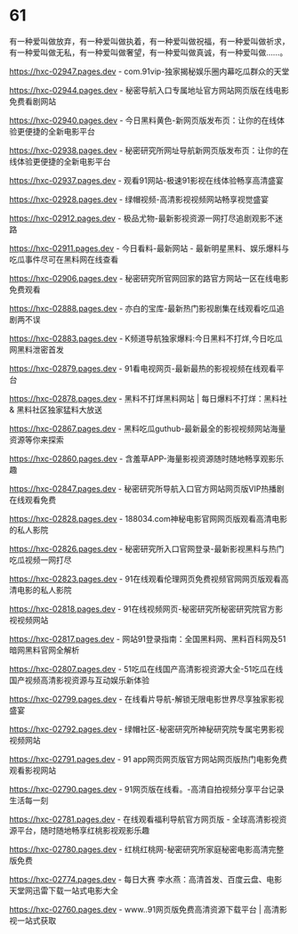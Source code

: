 # 61
有一种爱叫做放弃，有一种爱叫做执着，有一种爱叫做祝福，有一种爱叫做祈求，有一种爱叫做无私，有一种爱叫做奢望，有一种爱叫做真诚，有一种爱叫做……。

https://hxc-02947.pages.dev - com.91vip-独家揭秘娱乐圈内幕吃瓜群众的天堂

https://hxc-02944.pages.dev - 秘密导航入口专属地址官方网站网页版在线电影免费看剧网站

https://hxc-02940.pages.dev - 今日黑料黄色-新网页版发布页：让你的在线体验更便捷的全新电影平台

https://hxc-02938.pages.dev - 秘密研究所网址导航新网页版发布页：让你的在线体验更便捷的全新电影平台

https://hxc-02937.pages.dev - 观看91网站-极速91影视在线体验畅享高清盛宴

https://hxc-02928.pages.dev - 绿帽视频-高清影视视频网站畅享视觉盛宴

https://hxc-02912.pages.dev - 极品尤物-最新影视资源一网打尽追剧观影不迷路

https://hxc-02911.pages.dev - 今日看料-最新网站 - 最新明星黑料、娱乐爆料与吃瓜事件尽可在黑料网在线查看

https://hxc-02906.pages.dev - 秘密研究所官网回家的路官方网站一区在线电影免费观看

https://hxc-02888.pages.dev - 亦白的宝库-最新热门影视剧集在线观看吃瓜追剧两不误

https://hxc-02883.pages.dev - K频道导航独家爆料:今日黑料不打烊,今日吃瓜网黑料泄密首发

https://hxc-02879.pages.dev - 91看电视网页-最新最热的影视视频在线观看平台

https://hxc-02878.pages.dev - 黑料不打烊黑料网站 | 每日爆料不打烊：黑料社 & 黑料社区独家猛料大放送

https://hxc-02867.pages.dev - 黑料吃瓜guthub-最新最全的影视视频网站海量资源等你来探索

https://hxc-02860.pages.dev - 含羞草APP-海量影视资源随时随地畅享观影乐趣

https://hxc-02847.pages.dev - 秘密研究所导航入口官方网站网页版VIP热播剧在线观看免费

https://hxc-02828.pages.dev - 188034.com神秘电影官网网页版观看高清电影的私人影院

https://hxc-02826.pages.dev - 秘密研究所入口官网登录-最新影视黑料与热门吃瓜视频一网打尽

https://hxc-02823.pages.dev - 91在线观看伦理网页免费视频官网网页版观看高清电影的私人影院

https://hxc-02818.pages.dev - 91在线视频网页-秘密研究所秘密研究院官方影视视频网站

https://hxc-02817.pages.dev - 网站91登录指南：全国黑料网、黑料百科网及51暗网黑料官网全解析

https://hxc-02807.pages.dev - 51吃瓜在线国产高清影视资源大全-51吃瓜在线国产视频高清影视资源与互动娱乐新体验

https://hxc-02799.pages.dev - 在线看片导航-解锁无限电影世界尽享独家影视盛宴

https://hxc-02792.pages.dev - 绿帽社区-秘密研究所神秘研究院专属宅男影视视频网站

https://hxc-02791.pages.dev - 91 app网页网页版官方网站网页版热门电影免费观看影视网站

https://hxc-02790.pages.dev - 91网页版在线看。-高清自拍视频分享平台记录生活每一刻

https://hxc-02781.pages.dev - 在线观看福利导航官方网页版 - 全球高清影视资源平台，随时随地畅享红桃影视观影乐趣

https://hxc-02780.pages.dev - 红桃红桃网-秘密研究所家庭秘密电影高清完整版免费

https://hxc-02774.pages.dev - 每日大赛 李水燕：高清首发、百度云盘、电影天堂网迅雷下载一站式电影大全

https://hxc-02760.pages.dev - www..91网页版免费高清资源下载平台 | 高清影视一站式获取
